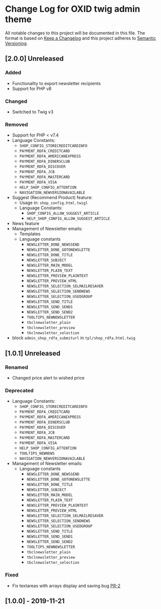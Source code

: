 # Change Log for OXID twig admin theme

All notable changes to this project will be documented in this file.
The format is based on [Keep a Changelog](http://keepachangelog.com/)
and this project adheres to [Semantic Versioning](http://semver.org/).

## [2.0.0] Unreleased

### Added
- Functionality to export newsletter recipients
- Support for PHP v8

### Changed
- Switched to Twig v3

### Removed
- Support for PHP < v7.4
- Language Constants:
    - `SHOP_CONFIG_STORECREDITCARDINFO`
    - `PAYMENT_RDFA_CREDITCARD`
    - `PAYMENT_RDFA_AMERICANEXPRESS`
    - `PAYMENT_RDFA_DINERSCLUB`
    - `PAYMENT_RDFA_DISCOVER`
    - `PAYMENT_RDFA_JCB`
    - `PAYMENT_RDFA_MASTERCARD`
    - `PAYMENT_RDFA_VISA`
    - `HELP_SHOP_CONFIG_ATTENTION`
    - `NAVIGATION_NEWVERSIONAVAILABLE`
- Suggest (Recommend Product) feature:
    - Usage in: `shop_config.html.twigl`
    - Language Constants: 
        - `SHOP_CONFIG_ALLOW_SUGGEST_ARTICLE`
        - `HELP_SHOP_CONFIG_ALLOW_SUGGEST_ARTICLE`
- News feature
- Management of Newsletter emails:
  - Templates
  - Language constants
    - `NEWSLETTER_DONE_NEWSSEND`
    - `NEWSLETTER_DONE_GOTONEWSLETTE`
    - `NEWSLETTER_DONE_TITLE`
    - `NEWSLETTER_SUBJECT`
    - `NEWSLETTER_MAIN_MODEL`
    - `NEWSLETTER_PLAIN_TEXT`
    - `NEWSLETTER_PREVIEW_PLAINTEXT`
    - `NEWSLETTER_PREVIEW_HTML`
    - `NEWSLETTER_SELECTION_SELMAILRESAVER`
    - `NEWSLETTER_SELECTION_SENDNEWS`
    - `NEWSLETTER_SELECTION_USEDGROUP`
    - `NEWSLETTER_SEND_TITLE`
    - `NEWSLETTER_SEND_SEND1`
    - `NEWSLETTER_SEND_SEND2`
    - `TOOLTIPS_NEWNEWSLETTER`
    - `tbclnewsletter_plain`
    - `tbclnewsletter_preview`
    - `tbclnewsletter_selection`
- block `admin_shop_rdfa_submiturl` in `tpl/shop_rdfa.html.twig`

## [1.0.1] Unreleased

### Renamed
- Changed price alert to wished price

### Deprecated
- Language Constants:
    - `SHOP_CONFIG_STORECREDITCARDINFO`
    - `PAYMENT_RDFA_CREDITCARD`
    - `PAYMENT_RDFA_AMERICANEXPRESS`
    - `PAYMENT_RDFA_DINERSCLUB`
    - `PAYMENT_RDFA_DISCOVER`
    - `PAYMENT_RDFA_JCB`
    - `PAYMENT_RDFA_MASTERCARD`
    - `PAYMENT_RDFA_VISA`
    - `HELP_SHOP_CONFIG_ATTENTION`
    - `TOOLTIPS_NEWNEWS`
    - `NAVIGATION_NEWVERSIONAVAILABLE`
- Management of Newsletter emails:
  - Language constants
    - `NEWSLETTER_DONE_NEWSSEND`
    - `NEWSLETTER_DONE_GOTONEWSLETTE`
    - `NEWSLETTER_DONE_TITLE`
    - `NEWSLETTER_SUBJECT`
    - `NEWSLETTER_MAIN_MODEL`
    - `NEWSLETTER_PLAIN_TEXT`
    - `NEWSLETTER_PREVIEW_PLAINTEXT`
    - `NEWSLETTER_PREVIEW_HTML`
    - `NEWSLETTER_SELECTION_SELMAILRESAVER`
    - `NEWSLETTER_SELECTION_SENDNEWS`
    - `NEWSLETTER_SELECTION_USEDGROUP`
    - `NEWSLETTER_SEND_TITLE`
    - `NEWSLETTER_SEND_SEND1`
    - `NEWSLETTER_SEND_SEND2`
    - `TOOLTIPS_NEWNEWSLETTER`
    - `tbclnewsletter_plain`
    - `tbclnewsletter_preview`
    - `tbclnewsletter_selection`

### Fixed
- Fix textareas with arrays display and saving bug [PR-2](https://github.com/OXID-eSales/twig-admin-theme/pull/2)

## [1.0.0] - 2019-11-21
